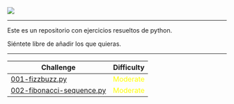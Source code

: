 
<img src="https://i.ibb.co/8DHyCHy/encabezado.png">

***

Este es un repositorio con ejercicios resueltos de python.

Siéntete libre de añadir los que quieras.

***
| Challenge     | Difficulty |
|------------|------------|
| [001-fizzbuzz.py](https://github.com/robleslf/python-challenges/blob/main/001-fizzbuzz.py)   | <span style="color:yellow">Moderate</span>      |
| [002-fibonacci-sequence.py](https://github.com/robleslf/python-challenges/blob/main/002-fibonacci-sequence.py)   | <span style="color:yellow">Moderate</span>      |

